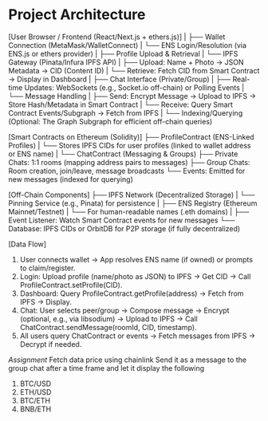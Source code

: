 # Project Architecture

[User Browser / Frontend (React/Next.js + ethers.js)]
|
├── Wallet Connection (MetaMask/WalletConnect)
| └── ENS Login/Resolution (via ENS.js or ethers provider)
|
├── Profile Upload & Retrieval
| └── IPFS Gateway (Pinata/Infura IPFS API)
| ├── Upload: Name + Photo → JSON Metadata → CID (Content ID)
| └── Retrieve: Fetch CID from Smart Contract → Display in Dashboard
|
├── Chat Interface (Private/Group)
| ├── Real-time Updates: WebSockets (e.g., Socket.io off-chain) or Polling Events
| └── Message Handling
| ├── Send: Encrypt Message → Upload to IPFS → Store Hash/Metadata in Smart Contract
| └── Receive: Query Smart Contract Events/Subgraph → Fetch from IPFS
|
└── Indexing/Querying (Optional: The Graph Subgraph for efficient off-chain queries)

[Smart Contracts on Ethereum (Solidity)]
├── ProfileContract (ENS-Linked Profiles)
| └── Stores IPFS CIDs for user profiles (linked to wallet address or ENS name)
|
└── ChatContract (Messaging & Groups)
├── Private Chats: 1:1 rooms (mapping address pairs to messages)
├── Group Chats: Room creation, join/leave, message broadcasts
└── Events: Emitted for new messages (indexed for querying)

[Off-Chain Components]
├── IPFS Network (Decentralized Storage)
| └── Pinning Service (e.g., Pinata) for persistence
|
├── ENS Registry (Ethereum Mainnet/Testnet)
| └── For human-readable names (.eth domains)
|
├── Event Listener: Watch Smart Contract events for new messages
└── Database: IPFS CIDs or OrbitDB for P2P storage (if fully decentralized)

[Data Flow]

1. User connects wallet → App resolves ENS name (if owned) or prompts to claim/register.
2. Login: Upload profile (name/photo as JSON) to IPFS → Get CID → Call ProfileContract.setProfile(CID).
3. Dashboard: Query ProfileContract.getProfile(address) → Fetch from IPFS → Display.
4. Chat: User selects peer/group → Compose message → Encrypt (optional, e.g., via libsodium) → Upload to IPFS → Call ChatContract.sendMessage(roomId, CID, timestamp).
5. All users query ChatContract or events → Fetch messages from IPFS → Decrypt if needed.

_Assignment_
Fetch data price using chainlink
Send it as a message to the group chat after a time frame and let it display the following

1. BTC/USD
2. ETH/USD
3. BTC/ETH
4. BNB/ETH
